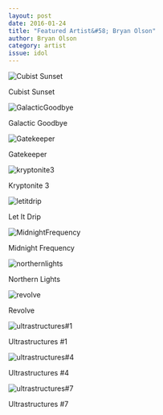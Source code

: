 ```yaml
---
layout: post 
date: 2016-01-24
title: "Featured Artist&#58; Bryan Olson"
author: Bryan Olson
category: artist
issue: idol
---
```



![Cubist Sunset](/assets/img/idol/cubistsunset.jpg)
<div class="art-caption">Cubist Sunset</div>  

![GalacticGoodbye](/assets/img/idol/GalacticGoodbye.jpg)
<div class="art-caption">Galactic Goodbye</div>  


![Gatekeeper](/assets/img/idol/Gatekeeper.jpg)
<div class="art-caption">Gatekeeper</div>  

![kryptonite3](/assets/img/idol/kryptonite3.jpg)
<div class="art-caption">Kryptonite 3</div>  


![letitdrip](/assets/img/idol/letitdrip.jpg)
<div class="art-caption">Let It Drip</div>  


![MidnightFrequency](/assets/img/idol/MidnightFrequency.jpg)
<div class="art-caption">Midnight Frequency</div>  


![northernlights](/assets/img/idol/northernlights.jpg)
<div class="art-caption">Northern Lights</div>  


![revolve](/assets/img/idol/revolve.jpg)
<div class="art-caption">Revolve</div>  


![ultrastructures#1](/assets/img/idol/ultrastructures1.jpg)
<div class="art-caption">Ultrastructures #1</div>  

![ultrastructures#4](/assets/img/idol/ultrastructures4.jpg)
<div class="art-caption">Ultrastructures #4</div>  

![ultrastructures#7](/assets/img/idol/ultrastructures7.jpg)
<div class="art-caption">Ultrastructures #7</div>  